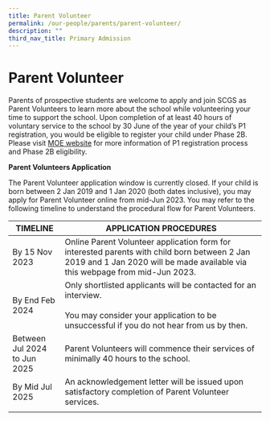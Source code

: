 ```yaml
---
title: Parent Volunteer
permalink: /our-people/parents/parent-volunteer/
description: ""
third_nav_title: Primary Admission
---
```

# **Parent Volunteer**

Parents of prospective students are welcome to apply and join SCGS as Parent Volunteers to learn more about the school while volunteering your time to support the school. Upon completion of at least 40 hours of voluntary service to the school by 30 June of the year of your child’s P1 registration, you would be eligible to register your child under Phase 2B. Please visit [MOE website](https://www.moe.gov.sg/primary/p1-registration/registration-phases-key-dates?pt=2B) for more information of P1 registration process and Phase 2B eligibility.

**Parent Volunteers Application**

The Parent Volunteer application window is currently closed.  If your child is born between 2 Jan 2019 and 1 Jan 2020 (both dates inclusive), you may apply for Parent Volunteer online from mid-Jun 2023.  You may refer to the following timeline to understand the procedural flow for Parent Volunteers.

| TIMELINE 	| APPLICATION PROCEDURES 	|
|---	|---	|
| By 15 Nov 2023 	| Online Parent Volunteer application form for interested parents with child born between 2 Jan 2019 and 1 Jan 2020 will be made available via this webpage from mid-Jun 2023. 	|
| By End Feb 2024 	| Only shortlisted applicants will be contacted for an interview.<br><br>You may consider your application to be unsuccessful if you do not hear from us by then.  	|
| Between Jul 2024<br>to Jun 2025 	| Parent Volunteers will commence their services of minimally 40 hours to the school. 	|
| By Mid Jul 2025 	| An acknowledgement letter will be issued upon satisfactory completion of Parent Volunteer services. 	|
|  	|  	|